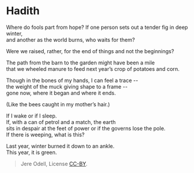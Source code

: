 # Hadith

Where do fools part from hope? If one person sets out a tender fig in deep winter,  
and another as the world burns, who waits for them?

Were we raised, rather, for the end of things and not the beginnings?

The path from the barn to the garden might have been a mile  
that we wheeled manure to feed next year’s crop of potatoes and corn.

Though in the bones of my hands, I can feel a trace --  
the weight of the muck giving shape to a frame --  
gone now, where it began and where it ends.

(Like the bees caught in my mother’s hair.)

If I wake or if I sleep.  
If, with a can of petrol and a match, the earth  
sits in despair at the feet of power or if the governs lose the pole.  
If there is weeping, what is this?

Last year, winter burned it down to an ankle.  
This year, it is green.


>Jere Odell, License [CC-BY](https://creativecommons.org/licenses/by/4.0/).